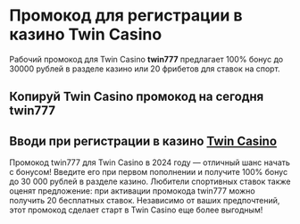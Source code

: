 # Промокод для регистрации в казино Twin Casino
Рабочий промокод для Twin Casino **twin777** предлагает 100% бонус до 30000 рублей в разделе казино или 20 фрибетов для ставок на спорт.
## Копируй Twin Casino промокод на сегодня twin777 
## Вводи при регистрации в казино [Twin Casino](https://linkcasino.ru/twin)

Промокод twin777 для Twin Casino в 2024 году — отличный шанс начать с бонусом!
Введите его при первом пополнении и получите 100% бонус до 30 000 рублей в разделе казино.
Любители спортивных ставок также оценят предложение: при активации промокода twin777 можно получить 20 бесплатных ставок. 
Независимо от ваших предпочтений, этот промокод сделает старт в Twin Casino еще более выгодным!
